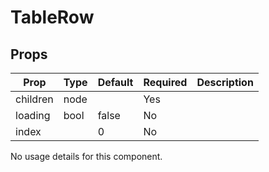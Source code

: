 TableRow
========


Props
-----

Prop                  | Type     | Default                   | Required | Description
--------------------- | -------- | ------------------------- | -------- | -----------
children|node||Yes|
loading|bool|false|No|
index||0|No|
No usage details for this component.